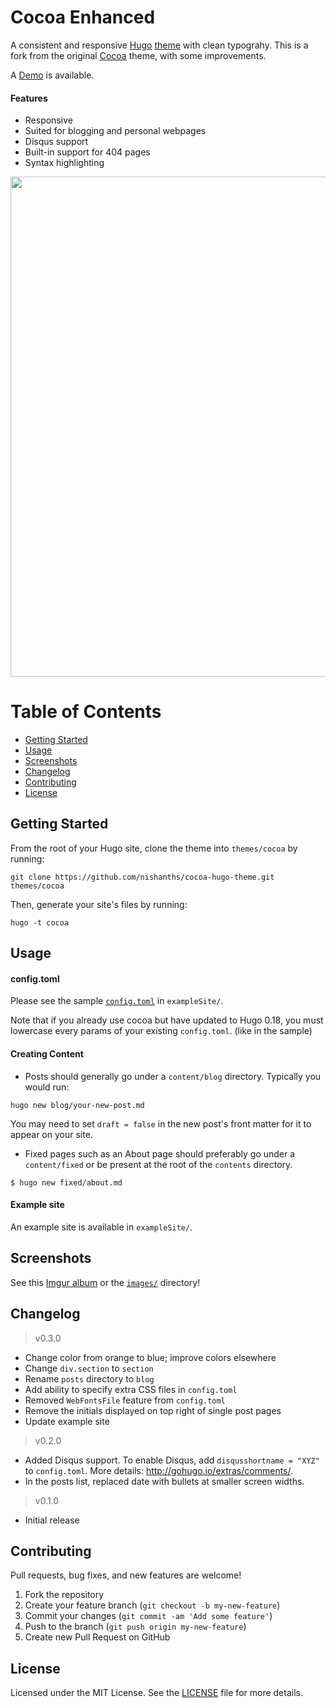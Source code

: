 # Cocoa Enhanced

A consistent and responsive [Hugo](http://gohugo.io) [theme](https://github.com/spf13/hugoThemes/) with clean typograhy. This is a fork from the original [Cocoa](https://www.github.com/nishanths/cocoa-hugo-theme) theme, with some improvements.

A [Demo](https://kodewolf.com) is available.

#### Features

* Responsive
* Suited for blogging and personal webpages
* Disqus support
* Built-in support for 404 pages
* Syntax highlighting

<img src="http://i.imgur.com/jdstF9j.png" width="800">

# Table of Contents

* [Getting Started](#getting-started)
* [Usage](#usage)
* [Screenshots](#screenshots)
* [Changelog](#changelog)
* [Contributing](#contributing)
* [License](#license)

## Getting Started 

From the root of your Hugo site, clone the theme into `themes/cocoa` by running:

````
git clone https://github.com/nishanths/cocoa-hugo-theme.git themes/cocoa
````

Then, generate your site's files by running:

````
hugo -t cocoa
````

## Usage

#### config.toml

Please see the sample [`config.toml`](https://github.com/nishanths/cocoa-hugo-theme/blob/master/exampleSite/config.toml) in `exampleSite/`.

Note that if you already use cocoa but have updated to Hugo 0.18, you must lowercase every params of your existing `config.toml`. (like in the sample)

#### Creating Content

* Posts should generally go under a `content/blog` directory. Typically you would run:

````
hugo new blog/your-new-post.md
````

You may need to set `draft = false` in the new post's front matter for it to appear on your site.

* Fixed pages such as an About page should preferably go under a `content/fixed` or be present at the root of the `contents` directory.

````
$ hugo new fixed/about.md
````

#### Example site

An example site is available in `exampleSite/`.

## Screenshots

See this [Imgur album](http://imgur.com/a/skabh) or the [`images/`](https://github.com/nishanths/cocoa-hugo-theme/tree/master/images) directory!

## Changelog

> v0.3.0

- Change color from orange to blue; improve colors elsewhere
- Change `div.section` to `section`
- Rename  `posts` directory to `blog`
- Add ability to specify extra CSS files in `config.toml`
- Removed `WebFontsFile` feature from `config.toml`
- Remove the initials displayed on top right of single post pages
- Update example site

> v0.2.0

* Added Disqus support. To enable Disqus, add `disqusshortname = "XYZ"` to `config.toml`. More details: <http://gohugo.io/extras/comments/>.
* In the posts list, replaced date with bullets at smaller screen widths.

> v0.1.0

* Initial release

## Contributing

Pull requests, bug fixes, and new features are welcome!

1. Fork the repository
2. Create your feature branch (`git checkout -b my-new-feature`)
3. Commit your changes (`git commit -am 'Add some feature'`)
4. Push to the branch (`git push origin my-new-feature`)
5. Create new Pull Request on GitHub

## License

Licensed under the MIT License. See the [LICENSE](https://github.com/nishanths/cocoa-hugo-theme/blob/master/LICENSE.md) file for more details.
